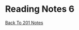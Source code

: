 # Reading Notes 6

[Back To 201 Notes](https://stevenrej.github.io/reading-notes/readingnotes201main)